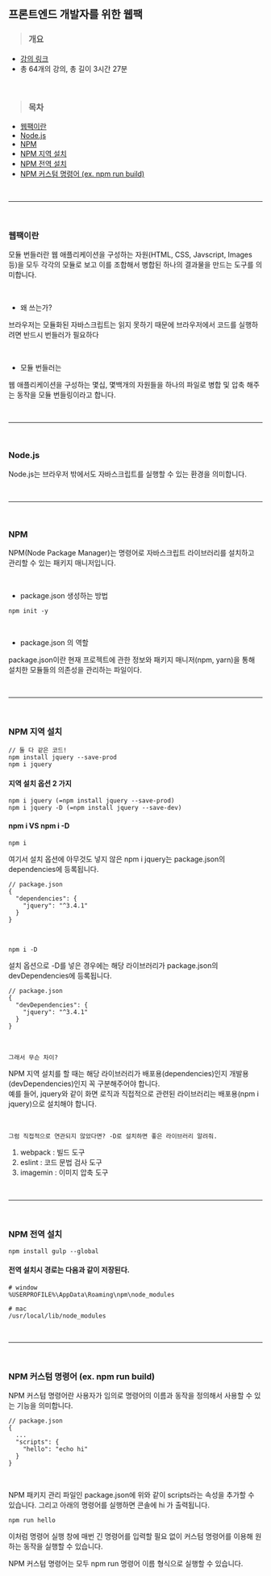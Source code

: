 ## 프론트엔드 개발자를 위한 웹팩

> ### 개요

- [강의 링크](https://www.inflearn.com/course/%ED%94%84%EB%9F%B0%ED%8A%B8%EC%97%94%EB%93%9C-%EC%9B%B9%ED%8C%A9)
- 총 64개의 강의, 총 길이 3시간 27분

<br/>

> ### 목차

- [웹팩이란](#웹팩이란)
- [Node.js](#Node.js)
- [NPM](#NPM)
- [NPM 지역 설치](#NPM-지역-설치)
- [NPM 전역 설치](#NPM-전역-설치)
- [NPM 커스텀 명령어 (ex. npm run build)](#NPM-커스텀-명령어-(ex.-npm-run-build))

<br/>

---

<br/>

### 웹팩이란

모듈 번들러란 웹 애플리케이션을 구성하는 자원(HTML, CSS, Javscript, Images 등)을 모두 각각의 모듈로 보고 이를 조합해서 병합된 하나의 결과물을 만드는 도구를 의미합니다. 

<br/>

* 왜 쓰는가?

브라우저는 모듈화된 자바스크립트는 읽지 못하기 때문에 브라우저에서 코드를 실행하려면 반드시 번들러가 필요하다

<br/>

* 모듈 번들러는

웹 애플리케이션을 구성하는 몇십, 몇백개의 자원들을 하나의 파일로 병합 및 압축 해주는 동작을 모듈 번들링이라고 합니다.


<br/>

---

<br/>

### Node.js

Node.js는 브라우저 밖에서도 자바스크립트를 실행할 수 있는 환경을 의미합니다.

<br/>

---

<br/>

### NPM

NPM(Node Package Manager)는 명령어로 자바스크립트 라이브러리를 설치하고 관리할 수 있는 패키지 매니저입니다. 

<br/>

* package.json 생성하는 방법
```
npm init -y
```

<br/>

* package.json 의 역할

package.json이란 현재 프로젝트에 관한 정보와 패키지 매니저(npm, yarn)을 통해 설치한 모듈들의 의존성을 관리하는 파일이다.

<br/>

---

<br/>

### NPM 지역 설치

```
// 둘 다 같은 코드!
npm install jquery --save-prod
npm i jquery 
```

#### 지역 설치 옵션 2 가지

```
npm i jquery (=npm install jquery --save-prod)
npm i jquery -D (=npm install jquery --save-dev)
```

#### npm i VS npm i -D

`npm i`

여기서 설치 옵션에 아무것도 넣지 않은 npm i jquery는 package.json의 dependencies에 등록됩니다.

```
// package.json
{
  "dependencies": {
    "jquery": "^3.4.1"
  }
}
```

<br/>

`npm i -D`

설치 옵션으로 -D를 넣은 경우에는 해당 라이브러리가 package.json의 devDependencies에 등록됩니다.

```
// package.json
{
  "devDependencies": {
    "jquery": "^3.4.1"
  }
}
```

<br/>

`그래서 무슨 차이?`

NPM 지역 설치를 할 때는 해당 라이브러리가 배포용(dependencies)인지 개발용(devDependencies)인지 꼭 구분해주어야 합니다. <br/>
예를 들어, jquery와 같이 화면 로직과 직접적으로 관련된 라이브러리는 배포용(npm i jquery)으로 설치해야 합니다.

<br/>

`그럼 직접적으로 연관되지 않았다면? -D로 설치하면 좋은 라이브러리 알려줘.`

1. webpack : 빌드 도구
2. eslint : 코드 문법 검사 도구
3. imagemin : 이미지 압축 도구

<br/>

---

<br/>

### NPM 전역 설치

```
npm install gulp --global
```

#### 전역 설치시 경로는 다음과 같이 저장된다.

```
# window
%USERPROFILE%\AppData\Roaming\npm\node_modules

# mac
/usr/local/lib/node_modules
```

<br/>

---

<br/>

### NPM 커스텀 명령어 (ex. npm run build)

NPM 커스텀 명령어란 사용자가 임의로 명령어의 이름과 동작을 정의해서 사용할 수 있는 기능을 의미합니다.

```
// package.json
{
  ...
  "scripts": {
    "hello": "echo hi"
  }
}
```

<br/>

NPM 패키지 관리 파일인 package.json에 위와 같이 scripts라는 속성을 추가할 수 있습니다. 그리고 아래의 명령어를 실행하면 콘솔에 hi 가 출력됩니다.

```
npm run hello
```

이처럼 명령어 실행 창에 매번 긴 명령어를 입력할 필요 없이 커스텀 명령어를 이용해 원하는 동작을 실행할 수 있습니다.

NPM 커스텀 명령어는 모두 npm run 명령어 이름 형식으로 실행할 수 있습니다.


